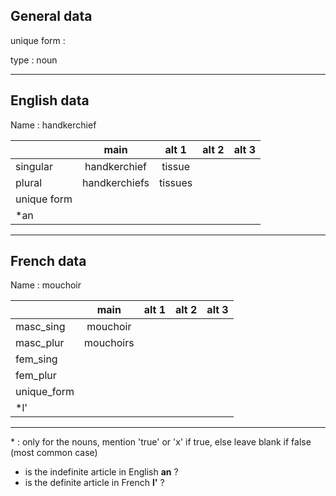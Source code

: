 ## General data

unique form :

type : noun

---

## English data

Name : handkerchief

|             |     main      |  alt 1  | alt 2 | alt 3 |
| :---------- | :-----------: | :-----: | :---: | ----- |
| singular    | handkerchief  | tissue  |       |       |
| plural      | handkerchiefs | tissues |       |       |
| unique form |               |         |       |       |
| \*an        |               |         |       |       |

---

## French data

Name : mouchoir

|             |   main    | alt 1 | alt 2 | alt 3 |
| :---------- | :-------: | :---: | :---: | :---: |
| masc_sing   | mouchoir  |       |       |       |
| masc_plur   | mouchoirs |       |       |       |
| fem_sing    |           |       |       |       |
| fem_plur    |           |       |       |       |
| unique_form |           |       |       |       |
| \*l'        |           |       |       |       |

---

\* : only for the nouns, mention 'true' or 'x' if true, else leave blank if false (most common case)

- is the indefinite article in English **an** ?
- is the definite article in French **l'** ?
